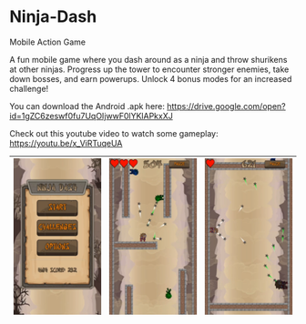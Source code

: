 # Ninja-Dash
Mobile Action Game

A fun mobile game where you dash around as a ninja and throw shurikens at other ninjas. Progress up the tower to encounter stronger enemies, take down bosses, and earn powerups. Unlock 4 bonus modes for an increased challenge!

You can download the Android .apk here: https://drive.google.com/open?id=1gZC6zeswf0fu7UqOIjwwF0lYKlAPkxXJ

Check out this youtube video to watch some gameplay: 
https://youtu.be/x_ViRTuqeUA

[![Image 1](/Image_1.png)](https://youtu.be/x_ViRTuqeUA "Ninja Dash Gameplay") | [![Image 2](/Image_2.png)](https://youtu.be/x_ViRTuqeUA "Ninja Dash Gameplay") | [![Image 3](/Image_3.png)](https://youtu.be/x_ViRTuqeUA "Ninja Dash Gameplay")
------------ | ------------- | -------------
